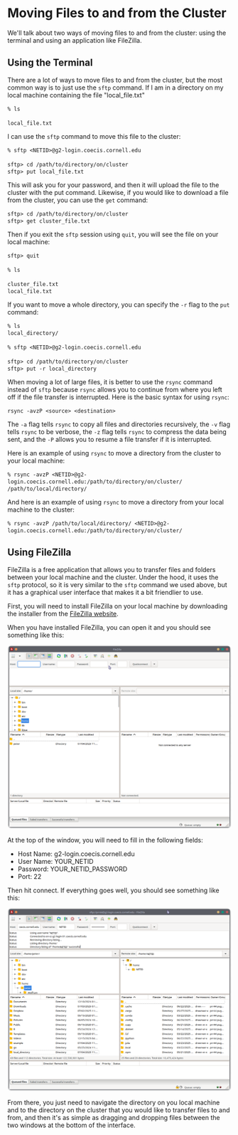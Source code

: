 # Moving Files to and from the Cluster

We'll talk about two ways of moving files to and from the cluster: using the terminal
and using an application like FileZilla.

## Using the Terminal

There are a lot of ways to move files to and from the cluster, but the most common way is to just
use the `sftp` command. If I am in a directory on my local machine containing the file 
"local_file.txt"

```console
% ls

local_file.txt
```

I can use the `sftp` command to move this file to the cluster:

```console
% sftp <NETID>@g2-login.coecis.cornell.edu

sftp> cd /path/to/directory/on/cluster
sftp> put local_file.txt
```

This will ask you for your password, and then it will upload the file to the cluster with the put
command. Likewise, if you would like to download a file from the cluster, you can use the `get`
command:

```console
sftp> cd /path/to/directory/on/cluster
sftp> get cluster_file.txt
```

Then if you exit the `sftp` session using `quit`, you will see the file on your local machine:

```console
sftp> quit

% ls

cluster_file.txt
local_file.txt
```

If you want to move a whole directory, you can specify the `-r` flag to the `put` command:

```console
% ls
local_directory/

% sftp <NETID>@g2-login.coecis.cornell.edu

sftp> cd /path/to/directory/on/cluster
sftp> put -r local_directory
```

When moving a lot of large files, it is better to use the `rsync` command instead of `sftp`
because `rsync` allows you to continue from where you left off if the file transfer is interrupted.
Here is the basic syntax for using `rsync`:

```console
rsync -avzP <source> <destination>
```

The `-a` flag tells `rsync` to copy all files and directories recursively, the `-v` flag tells
`rsync` to be verbose, the `-z` flag tells `rsync` to compress the data being sent, and the `-P`
allows you to resume a file transfer if it is interrupted.

Here is an example of using `rsync` to move a directory from the cluster to your local machine:

```console
% rsync -avzP <NETID>@g2-login.coecis.cornell.edu:/path/to/directory/on/cluster/ /path/to/local/directory/
```

And here is an example of using `rsync` to move a directory from your local machine to the cluster:

```console
% rsync -avzP /path/to/local/directory/ <NETID>@g2-login.coecis.cornell.edu:/path/to/directory/on/cluster/
```

## Using FileZilla

FileZilla is a free application that allows you to transfer files and folders between your local
machine and the cluster. Under the hood, it uses the `sftp` protocol, so it is very similar to
the `sftp` command we used above, but it has a graphical user interface that makes it a bit
friendlier to use.

First, you will need to install FileZilla on your local machine by downloading the installer
from the [FileZilla website](https://filezilla-project.org/download.php?type=client).

When you have installed FileZilla, you can open it and you should see something like this:

![FileZilla Main Window](./images/Filezilla_blank.png)

At the top of the window, you will need to fill in the following fields:

- Host Name: g2-login.coecis.cornell.edu
- User Name: YOUR_NETID
- Password: YOUR_NETID_PASSWORD
- Port: 22


Then hit connect. If everything goes well, you should see something like this:

![FileZilla Main Window](./images/Filezilla_Connected.png)

From there, you just need to navigate the directory on you local machine and to the directory
on the cluster that you would like to transfer files to and from, and then it's as simple as
dragging and dropping files between the two windows at the bottom of the interface.
